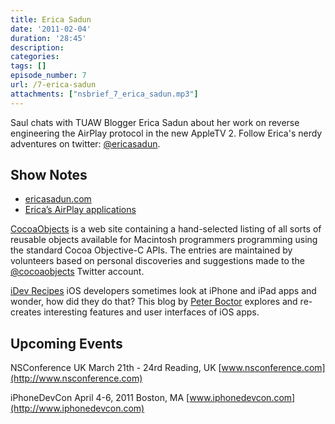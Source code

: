 ```yaml
---
title: Erica Sadun
date: '2011-02-04'
duration: '28:45'
description:
categories:
tags: []
episode_number: 7
url: /7-erica-sadun
attachments: ["nsbrief_7_erica_sadun.mp3"]
---
```


Saul chats with TUAW Blogger Erica Sadun about her work on reverse engineering the AirPlay protocol in the new AppleTV 2. Follow Erica's nerdy adventures on twitter: [@ericasadun](https://twitter.com/@ericasadun).

## Show Notes
- [ericasadun.com](http://ericasadun.com)
- [Erica’s AirPlay applications](http://ericasadun.com/ftp/AirPlay/)

[CocoaObjects](http://cocoaobjects.com) is a web site containing a hand-selected listing of all sorts of reusable objects available for Macintosh programmers programming using the standard Cocoa Objective-C APIs. The entries are maintained by volunteers based on personal discoveries and suggestions made to the [@cocoaobjects](http://twitter.com/cocoaobjects) Twitter account.

[iDev Recipes](http://idevrecipes.com/) iOS developers sometimes look at iPhone and iPad apps and wonder, how did they do that? This blog by [Peter Boctor](http://twitter.com/boctor) explores and re-creates interesting features and user interfaces of iOS apps.

## Upcoming Events
NSConference UK March 21th - 24rd Reading, UK [www.nsconference.com](http://www.nsconference.com)

iPhoneDevCon April 4-6, 2011 Boston, MA [www.iphonedevcon.com](http://www.iphonedevcon.com)
